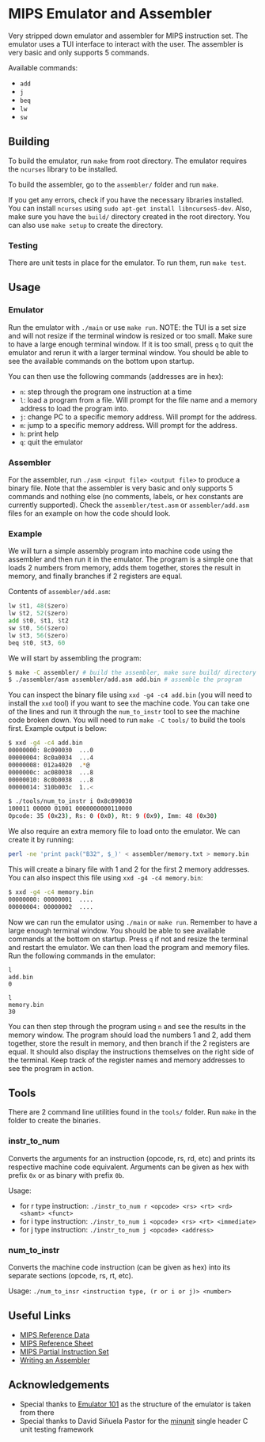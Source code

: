# MIPS Emulator and Assembler

Very stripped down emulator and assembler for MIPS instruction set. The emulator uses a TUI interface to interact with the user. The assembler is very basic and only supports 5 commands.

Available commands:

* `add`
* `j`
* `beq`
* `lw`
* `sw`

## Building

To build the emulator, run `make` from root directory. The emulator requires the `ncurses` library to be installed.

To build the assembler, go to the `assembler/` folder and run `make`.

If you get any errors, check if you have the necessary libraries installed. You can install `ncurses` using `sudo apt-get install libncurses5-dev`. Also, make sure you have the `build/` directory created in the root directory. You can also use `make setup` to create the directory.

### Testing

There are unit tests in place for the emulator. To run them, run `make test`.

## Usage

### Emulator

Run the emulator with `./main` or use `make run`. NOTE: the TUI is a set size and will not resize if the terminal window is resized or too small. Make sure to have a large enough terminal window. If it is too small, press `q` to quit the emulator and rerun it with a larger terminal window. You should be able to see the available commands on the bottom upon startup.

You can then use the following commands (addresses are in hex):

* `n`: step through the program one instruction at a time
* `l`: load a program from a file. Will prompt for the file name and a memory address to load the program into.
* `j`: change PC to a specific memory address. Will prompt for the address.
* `m`: jump to a specific memory address. Will prompt for the address.
* `h`: print help
* `q`: quit the emulator

### Assembler

For the assembler, run `./asm <input file> <output file>` to produce a binary file. Note that the assembler is very basic and only supports 5 commands and nothing else (no comments, labels, or hex constants are currently supported). Check the `assembler/test.asm` or `assembler/add.asm` files for an example on how the code should look.

### Example

We will turn a simple assembly program into machine code using the assembler and then run it in the emulator. The program is a simple one that loads 2 numbers from memory, adds them together, stores the result in memory, and finally branches if 2 registers are equal.

Contents of `assembler/add.asm`:

```asm
lw $t1, 48($zero)
lw $t2, 52($zero)
add $t0, $t1, $t2
sw $t0, 56($zero)
lw $t3, 56($zero)
beq $t0, $t3, 60
```

We will start by assembling the program:

```bash
$ make -C assembler/ # build the assembler, make sure build/ directory is created, otherwise run `make setup`
$ ./assembler/asm assembler/add.asm add.bin # assemble the program
```

You can inspect the binary file using `xxd -g4 -c4 add.bin` (you will need to install the `xxd` tool) if you want to see the machine code. You can take one of the lines and run it through the `num_to_instr` tool to see the machine code broken down. You will need to run `make -C tools/` to build the tools first. Example output is below:

```bash
$ xxd -g4 -c4 add.bin
00000000: 8c090030  ...0
00000004: 8c0a0034  ...4
00000008: 012a4020  .*@ 
0000000c: ac080038  ...8
00000010: 8c0b0038  ...8
00000014: 310b003c  1..<

$ ./tools/num_to_instr i 0x8c090030
100011 00000 01001 0000000000110000
Opcode: 35 (0x23), Rs: 0 (0x0), Rt: 9 (0x9), Imm: 48 (0x30)
```

We also require an extra memory file to load onto the emulator. We can create it by running:

```bash
perl -ne 'print pack("B32", $_)' < assembler/memory.txt > memory.bin
```

This will create a binary file with 1 and 2 for the first 2 memory addresses. You can also inspect this file using `xxd -g4 -c4 memory.bin`:

```bash
$ xxd -g4 -c4 memory.bin
00000000: 00000001  ....
00000004: 00000002  ....
```

Now we can run the emulator using `./main` or `make run`. Remember to have a large enough terminal window. You should be able to see available commands at the bottom on startup. Press `q` if not and resize the terminal and restart the emulator. We can then load the program and memory files. Run the following commands in the emulator:

```
l
add.bin
0

l
memory.bin
30
```

You can then step through the program using `n` and see the results in the memory window. The program should load the numbers 1 and 2, add them together, store the result in memory, and then branch if the 2 registers are equal. It should also display the instructions themselves on the right side of the terminal. Keep track of the register names and memory addresses to see the program in action.

## Tools

There are 2 command line utilities found in the `tools/` folder. Run `make` in the folder to create the binaries.

### instr_to_num

Converts the arguments for an instruction (opcode, rs, rd, etc) and prints its respective machine code equivalent. Arguments can be given as hex with prefix `0x` or as binary with prefix `0b`.

Usage:

* for r type instruction: `./instr_to_num r <opcode> <rs> <rt> <rd> <shamt> <funct>`
* for i type instruction: `./instr_to_num i <opcode> <rs> <rt> <immediate>`
* for j type instruction: `./instr_to_num j <opcode> <address>`

### num_to_instr

Converts the machine code instruction (can be given as hex) into its separate sections (opcode, rs, rt, etc).

Usage: `./num_to_insr <instruction type, (r or i or j)> <number>`

## Useful Links

* [MIPS Reference Data](https://courses.cs.washington.edu/courses/cse378/09au/MIPS_Green_Sheet.pdf)
* [MIPS Reference Sheet](https://uweb.engr.arizona.edu/~ece369/Resources/spim/MIPSReference.pdf)
* [MIPS Partial Instruction Set](https://ecs-network.serv.pacific.edu/ecpe-170/tutorials/mips-instruction-set)
* [Writing an Assembler](https://student.cs.uwaterloo.ca/~cs241/slides/sylvie/Sylvie-L5.pdf)

## Acknowledgements

* Special thanks to [Emulator 101](http://www.emulator101.com/) as the structure of the emulator is taken from there
* Special thanks to David Siñuela Pastor for the [minunit](https://github.com/siu/minunit) single header C unit testing framework
